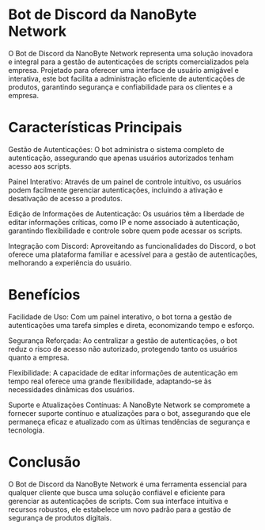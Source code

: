 # Bot de Discord da NanoByte Network

O Bot de Discord da NanoByte Network representa uma solução inovadora e integral para a gestão de autenticações de scripts comercializados pela empresa. Projetado para oferecer uma interface de usuário amigável e interativa, este bot facilita a administração eficiente de autenticações de produtos, garantindo segurança e confiabilidade para os clientes e a empresa.

# Características Principais

Gestão de Autenticações: O bot administra o sistema completo de autenticação, assegurando que apenas usuários autorizados tenham acesso aos scripts.

Painel Interativo: Através de um painel de controle intuitivo, os usuários podem facilmente gerenciar autenticações, incluindo a ativação e desativação de acesso a produtos.

Edição de Informações de Autenticação: Os usuários têm a liberdade de editar informações críticas, como IP e nome associado à autenticação, garantindo flexibilidade e controle sobre quem pode acessar os scripts.

Integração com Discord: Aproveitando as funcionalidades do Discord, o bot oferece uma plataforma familiar e acessível para a gestão de autenticações, melhorando a experiência do usuário.

# Benefícios

Facilidade de Uso: Com um painel interativo, o bot torna a gestão de autenticações uma tarefa simples e direta, economizando tempo e esforço.

Segurança Reforçada: Ao centralizar a gestão de autenticações, o bot reduz o risco de acesso não autorizado, protegendo tanto os usuários quanto a empresa.

Flexibilidade: A capacidade de editar informações de autenticação em tempo real oferece uma grande flexibilidade, adaptando-se às necessidades dinâmicas dos usuários.

Suporte e Atualizações Contínuas: A NanoByte Network se compromete a fornecer suporte contínuo e atualizações para o bot, assegurando que ele permaneça eficaz e atualizado com as últimas tendências de segurança e tecnologia.

# Conclusão

O Bot de Discord da NanoByte Network é uma ferramenta essencial para qualquer cliente que busca uma solução confiável e eficiente para gerenciar as autenticações de scripts. Com sua interface intuitiva e recursos robustos, ele estabelece um novo padrão para a gestão de segurança de produtos digitais.